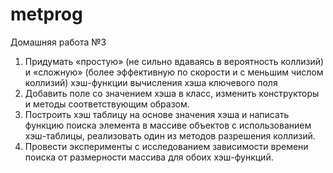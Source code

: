 # metprog
Домашняя работа №3
1) Придумать «простую» (не сильно вдаваясь в вероятность коллизий) и «сложную» (более эффективную по скорости и с меньшим числом коллизий) хэш-функции вычисления хэша ключевого поля
2) Добавить поле со значением хэша в класс, изменить конструкторы и методы соответствующим образом.
3) Построить хэш таблицу на основе значения хэша и написать функцию
поиска элемента в массиве объектов с использованием хэш-таблицы,
реализовать один из методов разрешения коллизий.
4) Провести эксперименты с исследованием зависимости времени поиска
от размерности массива для обоих хэш-функций.

